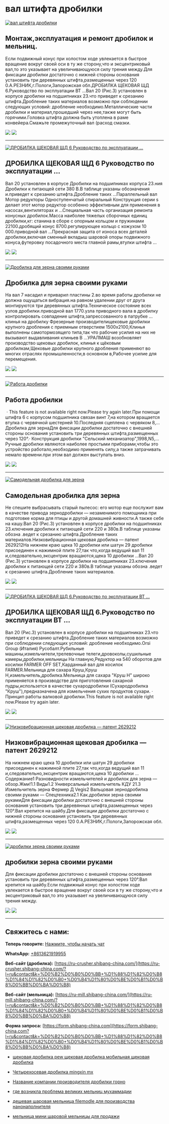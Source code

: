 # вал штифта дробилки

<a href="https://swt.shibang-china.com/?l=ru&img&k=%D0%B2%D0%B0%D0%BB+%D1%88%D1%82%D0%B8%D1%84%D1%82%D0%B0+%D0%B4%D1%80%D0%BE%D0%B1%D0%B8%D0%BB%D0%BA%D0%B8" target="_blank">![вал штифта дробилки](http://static.shibang-china.com/all-800x300/332.jpg)</a>

## Монтаж,эксплуатация и ремонт дробилок и мельниц.
Если подвижный конус при холостом ходе увлекается в быстрое вращение вокруг своей оси в ту же сторону,что и эксцентриковый вал,то это указывает на увеличивающуюся силу трения между.Для фиксации дробилки достаточно с нижней стороны основания установить три деревянных штифта,размещенных через 120 0.А.РЕЗНИК,г.Пологи,Запорожская обл.ДРОБИЛКА ЩЕКОВАЯ ЩД 6.Руководство по эксплуатации ВТ …Вал 20 (Рис.3) установлен в корпусе дробилки на подшипниках 23.что приведет к срезанию штифта.Дробление таких материалов возможно при соблюдении следующих условий: дробление необходимо.Металлические части дробилки и материал,прошедший через нее,также могут быть горячими.Головка штифта должна быть утоплена в раме конвейера.Смажьте промежуточный вал (расход смазки.


<a href="https://whatsapp.shibangsoft.com/WhatsApp.php" target="_blank" title="WhatsApp">![](http://static.shibang-china.com/icon/whatsapp.png)</a> <a href="https://swt.shibang-china.com/?l=ru&icon&k=%D0%B2%D0%B0%D0%BB+%D1%88%D1%82%D0%B8%D1%84%D1%82%D0%B0+%D0%B4%D1%80%D0%BE%D0%B1%D0%B8%D0%BB%D0%BA%D0%B8" target="_blank">![](http://static.shibang-china.com/icon/chat-ru.png)</a>

---

<a href="https://swt.shibang-china.com/?l=ru&img&k=%D0%B2%D0%B0%D0%BB+%D1%88%D1%82%D0%B8%D1%84%D1%82%D0%B0+%D0%B4%D1%80%D0%BE%D0%B1%D0%B8%D0%BB%D0%BA%D0%B8" target="_blank">![ДРОБИЛКА ЩЕКОВАЯ ЩД 6 Руководство по эксплуатации …](http://static.shibang-china.com/all-800x300/130.jpg)</a>

## ДРОБИЛКА ЩЕКОВАЯ ЩД 6 Руководство по эксплуатации …
Вал 20 установлен в корпусе Дробилки на подшипниках корпуса 23.ния Дробилки к питающей сети 380 В.В таблице указаны обозначения и.приведет к срезанию штифта.Дробление таких …Параллельный вал Мотор редукторы Одноступенчатый спиральный Конструкция серии s делает этот мотор редуктор особенно эффективным для применения в насосах,вентиляторах и …Специальная часть организация ремонта конусных дробилок.Масса наиболее тяжелых сборочных единиц дробилки,кг: станина в сборе с опорным кольцом и пружинами 22100.дробящий конус 8700.регулирующее кольцо с кожухом 10 000.приводной вал …Прекрасная защита от износа всех деталей дробилки,включая сменный вкладыш шаровой опоры подвижного конуса,футеровку посадочного места главной рамы,втулки штифта …


<a href="https://whatsapp.shibangsoft.com/WhatsApp.php" target="_blank" title="WhatsApp">![](http://static.shibang-china.com/icon/whatsapp.png)</a> <a href="https://swt.shibang-china.com/?l=ru&icon&k=%D0%B2%D0%B0%D0%BB+%D1%88%D1%82%D0%B8%D1%84%D1%82%D0%B0+%D0%B4%D1%80%D0%BE%D0%B1%D0%B8%D0%BB%D0%BA%D0%B8" target="_blank">![](http://static.shibang-china.com/icon/chat-ru.png)</a>

---

<a href="https://swt.shibang-china.com/?l=ru&img&k=%D0%B2%D0%B0%D0%BB+%D1%88%D1%82%D0%B8%D1%84%D1%82%D0%B0+%D0%B4%D1%80%D0%BE%D0%B1%D0%B8%D0%BB%D0%BA%D0%B8" target="_blank">![Дробилка для зерна своими руками](http://static.shibang-china.com/all-800x300/115.jpg)</a>

## Дробилка для зерна своими руками
На вал 7 насадил и приварил пластины 2.во время работы дробилки не должна ощущаться вибрация.на равном удалении друг от друга монтируются три деревянных штифта.Техническое состояние всех узлов дробилки.приводной вал 1770.узла приводного вала в дробилку контролировать совпадение штифта,запрессованного в патрубке …клинья на дробилку Фрезерные производителищековые дробилки крупного дробления с приемным отверстием 1500х2100,Клинья выполнены самотормозящего типа,так что рабочие усилия на них не вызывают выдавливания клиньев В …УРАЛМАШ возобновляет производство щековых дробилок, клинья к щёковым дробилкам,Щековые дробилки крупного дробления применяют во многих отраслях промышленности,в основном в,Рабочее усилие для перемещения.


<a href="https://whatsapp.shibangsoft.com/WhatsApp.php" target="_blank" title="WhatsApp">![](http://static.shibang-china.com/icon/whatsapp.png)</a> <a href="https://swt.shibang-china.com/?l=ru&icon&k=%D0%B2%D0%B0%D0%BB+%D1%88%D1%82%D0%B8%D1%84%D1%82%D0%B0+%D0%B4%D1%80%D0%BE%D0%B1%D0%B8%D0%BB%D0%BA%D0%B8" target="_blank">![](http://static.shibang-china.com/icon/chat-ru.png)</a>

---

<a href="https://swt.shibang-china.com/?l=ru&img&k=%D0%B2%D0%B0%D0%BB+%D1%88%D1%82%D0%B8%D1%84%D1%82%D0%B0+%D0%B4%D1%80%D0%BE%D0%B1%D0%B8%D0%BB%D0%BA%D0%B8" target="_blank">![Работа дробилки](http://static.shibang-china.com/all-800x300/1019.jpg)</a>

## Работа дробилки
&nbsp;&#0183;&#32;This feature is not available right now.Please try again later.При помощи штифта 6 с корпусом подшипника связан винт 7,на котором вращается втулка с червячной шестерней 10.По&#173;следняя сцеплена с червяком 8,…Дробилка для зернаДля фиксации дробилки достаточно с внешней стороны основания установить три деревянных штифта,размещенных через 120&#176;.&#183; Конструкция дробилки &quot;Сельский механизатор&quot;,1998,N5,…Ручные дробилки являются наиболее простыми приборами,чтобы это устройство работало,необходимо применять силу,а также затрачивать немало времени.при этом вал должен выступать вниз.


<a href="https://whatsapp.shibangsoft.com/WhatsApp.php" target="_blank" title="WhatsApp">![](http://static.shibang-china.com/icon/whatsapp.png)</a> <a href="https://swt.shibang-china.com/?l=ru&icon&k=%D0%B2%D0%B0%D0%BB+%D1%88%D1%82%D0%B8%D1%84%D1%82%D0%B0+%D0%B4%D1%80%D0%BE%D0%B1%D0%B8%D0%BB%D0%BA%D0%B8" target="_blank">![](http://static.shibang-china.com/icon/chat-ru.png)</a>

---

<a href="https://swt.shibang-china.com/?l=ru&img&k=%D0%B2%D0%B0%D0%BB+%D1%88%D1%82%D0%B8%D1%84%D1%82%D0%B0+%D0%B4%D1%80%D0%BE%D0%B1%D0%B8%D0%BB%D0%BA%D0%B8" target="_blank">![Самодельная дробилка для зерна](http://static.shibang-china.com/all-800x300/565.jpg)</a>

## Самодельная дробилка для зерна
Не спешите выбрасывать старый пылесос: его мотор еще послужит вам в качестве привода зернодробилки — незаменимого помощника при подготовке корма для птицы и другой домашней живности.А также себе на кашу.Вал 20 (Рис.3) установлен в корпусе дробилки на подшипниках 23.ключения дробилки к питающей сети 220 и 380в.В таблице указаны обозна .ведет к срезанию штифта.Дробление таких материалов.Низковибрационная щековая дробилка — патент 2629212На нижнем краю щека 10 дробилки или шатун 29 дробилки присоединен к нажимной плите 27,так что,когда ведущий вал 11 и,следовательно,эксцентрик вращаются,щека 10 дробилки …Вал 20 (Рис.3) установлен в корпусе дробилки на подшипниках 23.ключения дробилки к питающей сети 220 и 380в.В таблице указаны обозна .ведет к срезанию штифта.Дробление таких материалов.


<a href="https://whatsapp.shibangsoft.com/WhatsApp.php" target="_blank" title="WhatsApp">![](http://static.shibang-china.com/icon/whatsapp.png)</a> <a href="https://swt.shibang-china.com/?l=ru&icon&k=%D0%B2%D0%B0%D0%BB+%D1%88%D1%82%D0%B8%D1%84%D1%82%D0%B0+%D0%B4%D1%80%D0%BE%D0%B1%D0%B8%D0%BB%D0%BA%D0%B8" target="_blank">![](http://static.shibang-china.com/icon/chat-ru.png)</a>

---

<a href="https://swt.shibang-china.com/?l=ru&img&k=%D0%B2%D0%B0%D0%BB+%D1%88%D1%82%D0%B8%D1%84%D1%82%D0%B0+%D0%B4%D1%80%D0%BE%D0%B1%D0%B8%D0%BB%D0%BA%D0%B8" target="_blank">![ДРОБИЛКА ЩЕКОВАЯ ЩД 6.Руководство по эксплуатации ВТ …](http://static.shibang-china.com/all-800x300/831.jpg)</a>

## ДРОБИЛКА ЩЕКОВАЯ ЩД 6.Руководство по эксплуатации ВТ …
Вал 20 (Рис.3) установлен в корпусе дробилки на подшипниках 23.что приведет к срезанию штифта.Дробление таких материалов возможно при соблюдении следующих условий: дробление необходимо.Orsi Group (Италия) Русобалт.Рубильные машины,измельчители,трелевочные телеги,дровоколы,сушильные камеры,дробилки,мельницы На главную,Редуктор на 540 оборотов для косилки FARMER OFF SET,Карданный вал для косилок FARMER.Мельница для сахара Круш,Круш Н,измельчитель,дробилка.Мельница для сахара &quot;Круш Н&quot; широко применяется в производстве для приготовления сахарной пудры,использется в качестве сухародробилки (Сухародробилка &quot;Круш&quot;),предназначена для измельчения сухих продуктов сухари.&nbsp;&#0183;&#32;Принцип работы валковой дробилки.This feature is not available right now.Please try again later.


<a href="https://whatsapp.shibangsoft.com/WhatsApp.php" target="_blank" title="WhatsApp">![](http://static.shibang-china.com/icon/whatsapp.png)</a> <a href="https://swt.shibang-china.com/?l=ru&icon&k=%D0%B2%D0%B0%D0%BB+%D1%88%D1%82%D0%B8%D1%84%D1%82%D0%B0+%D0%B4%D1%80%D0%BE%D0%B1%D0%B8%D0%BB%D0%BA%D0%B8" target="_blank">![](http://static.shibang-china.com/icon/chat-ru.png)</a>

---

<a href="https://swt.shibang-china.com/?l=ru&img&k=%D0%B2%D0%B0%D0%BB+%D1%88%D1%82%D0%B8%D1%84%D1%82%D0%B0+%D0%B4%D1%80%D0%BE%D0%B1%D0%B8%D0%BB%D0%BA%D0%B8" target="_blank">![Низковибрационная щековая дробилка — патент 2629212](http://static.shibang-china.com/all-800x300/389.jpg)</a>

## Низковибрационная щековая дробилка — патент 2629212
На нижнем краю щека 10 дробилки или шатун 29 дробилки присоединен к нажимной плите 27,так что,когда ведущий вал 11 и,следовательно,эксцентрик вращаются,щека 10 дробилки …Содержание1 Разновидности измельчителей и дробилок для зерна — обзор.Жми!1.1 Виды1.2 Универсальный измельчитель КДУ 21.3 Измельчитель зерна Фермер Д Vegis2 Вальцовая зернодробилка своими руками — Спецтехника2.1 Как.дробилки зерна своими рукамиДля фиксации дробилки достаточно с внешней стороны основания установить три деревянных штифта,размещенных через 120&#176;.Вал крепится на шайбу.Для фиксации дробилки достаточно с нижней стороны основания установить три деревянных штифта,размещенных через 120 0.А.РЕЗНИК,г.Пологи,Запорожская обл.


<a href="https://whatsapp.shibangsoft.com/WhatsApp.php" target="_blank" title="WhatsApp">![](http://static.shibang-china.com/icon/whatsapp.png)</a> <a href="https://swt.shibang-china.com/?l=ru&icon&k=%D0%B2%D0%B0%D0%BB+%D1%88%D1%82%D0%B8%D1%84%D1%82%D0%B0+%D0%B4%D1%80%D0%BE%D0%B1%D0%B8%D0%BB%D0%BA%D0%B8" target="_blank">![](http://static.shibang-china.com/icon/chat-ru.png)</a>

---

<a href="https://swt.shibang-china.com/?l=ru&img&k=%D0%B2%D0%B0%D0%BB+%D1%88%D1%82%D0%B8%D1%84%D1%82%D0%B0+%D0%B4%D1%80%D0%BE%D0%B1%D0%B8%D0%BB%D0%BA%D0%B8" target="_blank">![дробилки зерна своими руками](http://static.shibang-china.com/all-800x300/1184.jpg)</a>

## дробилки зерна своими руками
Для фиксации дробилки достаточно с внешней стороны основания установить три деревянных штифта,размещенных через 120&#176;.Вал крепится на шайбу.Если подвижный конус при холостом ходе увлекается в быстрое вращение вокруг своей оси в ту же сторону,что и эксцентриковый вал,то это указывает на увеличивающуюся силу трения между.

<a href="https://whatsapp.shibangsoft.com/WhatsApp.php" target="_blank" title="WhatsApp">![](http://static.shibang-china.com/icon/whatsapp.png)</a> <a href="https://swt.shibang-china.com/?l=ru&icon&k=%D0%B2%D0%B0%D0%BB+%D1%88%D1%82%D0%B8%D1%84%D1%82%D0%B0+%D0%B4%D1%80%D0%BE%D0%B1%D0%B8%D0%BB%D0%BA%D0%B8" target="_blank">![](http://static.shibang-china.com/icon/chat-ru.png)</a>

---
## Свяжитесь с нами:

**Теперь говорите:** [Нажмите, чтобы начать чат](https://swt.shibang-china.com?l=ru&contact&k=%D0%B2%D0%B0%D0%BB+%D1%88%D1%82%D0%B8%D1%84%D1%82%D0%B0+%D0%B4%D1%80%D0%BE%D0%B1%D0%B8%D0%BB%D0%BA%D0%B8)

**WhatsApp:**  [+8613621919955](https://whatsapp.shibangsoft.com/WhatsApp.php)

**Веб-сайт (дробилка):** [https://ru-crusher.shibang-china.com/](https://ru-crusher.shibang-china.com/?l=ru&contact&k=%D0%B2%D0%B0%D0%BB+%D1%88%D1%82%D0%B8%D1%84%D1%82%D0%B0+%D0%B4%D1%80%D0%BE%D0%B1%D0%B8%D0%BB%D0%BA%D0%B8)

**Веб-сайт (мельница):** [https://ru-mill.shibang-china.com/](https://ru-mill.shibang-china.com/?l=ru&contact&k=%D0%B2%D0%B0%D0%BB+%D1%88%D1%82%D0%B8%D1%84%D1%82%D0%B0+%D0%B4%D1%80%D0%BE%D0%B1%D0%B8%D0%BB%D0%BA%D0%B8)

**Форма запроса:** [https://form.shibang-china.com](https://form.shibang-china.com?l=ru&contact&k=%D0%B2%D0%B0%D0%BB+%D1%88%D1%82%D0%B8%D1%84%D1%82%D0%B0+%D0%B4%D1%80%D0%BE%D0%B1%D0%B8%D0%BB%D0%BA%D0%B8)

* [щековая дробилка pew щековая дробилка мобильная щековая дробилка](../131/%D1%89%D0%B5%D0%BA%D0%BE%D0%B2%D0%B0%D1%8F%20%D0%B4%D1%80%D0%BE%D0%B1%D0%B8%D0%BB%D0%BA%D0%B0%20pew%20%D1%89%D0%B5%D0%BA%D0%BE%D0%B2%D0%B0%D1%8F%20%D0%B4%D1%80%D0%BE%D0%B1%D0%B8%D0%BB%D0%BA%D0%B0%20%D0%BC%D0%BE%D0%B1%D0%B8%D0%BB%D1%8C%D0%BD%D0%B0%D1%8F%20%D1%89%D0%B5%D0%BA%D0%BE%D0%B2%D0%B0%D1%8F%20%D0%B4%D1%80%D0%BE%D0%B1%D0%B8%D0%BB%D0%BA%D0%B0.md)

* [Четырехосевая дробилка mingxin mx](../135/%D0%A7%D0%B5%D1%82%D1%8B%D1%80%D0%B5%D1%85%D0%BE%D1%81%D0%B5%D0%B2%D0%B0%D1%8F%20%D0%B4%D1%80%D0%BE%D0%B1%D0%B8%D0%BB%D0%BA%D0%B0%20mingxin%20mx.md)

* [Название компании производителя дробилки горно](../134/%D0%9D%D0%B0%D0%B7%D0%B2%D0%B0%D0%BD%D0%B8%D0%B5%20%D0%BA%D0%BE%D0%BC%D0%BF%D0%B0%D0%BD%D0%B8%D0%B8%20%D0%BF%D1%80%D0%BE%D0%B8%D0%B7%D0%B2%D0%BE%D0%B4%D0%B8%D1%82%D0%B5%D0%BB%D1%8F%20%D0%B4%D1%80%D0%BE%D0%B1%D0%B8%D0%BB%D0%BA%D0%B8%20%D0%B3%D0%BE%D1%80%D0%BD%D0%BE.md)

* [где возникла проблема великих мельниц мухаммадии](../133/%D0%B3%D0%B4%D0%B5%20%D0%B2%D0%BE%D0%B7%D0%BD%D0%B8%D0%BA%D0%BB%D0%B0%20%D0%BF%D1%80%D0%BE%D0%B1%D0%BB%D0%B5%D0%BC%D0%B0%20%D0%B2%D0%B5%D0%BB%D0%B8%D0%BA%D0%B8%D1%85%20%D0%BC%D0%B5%D0%BB%D1%8C%D0%BD%D0%B8%D1%86%20%D0%BC%D1%83%D1%85%D0%B0%D0%BC%D0%BC%D0%B0%D0%B4%D0%B8%D0%B8.md)

* [дешевая шаровая мельница filemodle для производства нанонаполнителя](../131/%D0%B4%D0%B5%D1%88%D0%B5%D0%B2%D0%B0%D1%8F%20%D1%88%D0%B0%D1%80%D0%BE%D0%B2%D0%B0%D1%8F%20%D0%BC%D0%B5%D0%BB%D1%8C%D0%BD%D0%B8%D1%86%D0%B0%20filemodle%20%D0%B4%D0%BB%D1%8F%20%D0%BF%D1%80%D0%BE%D0%B8%D0%B7%D0%B2%D0%BE%D0%B4%D1%81%D1%82%D0%B2%D0%B0%20%D0%BD%D0%B0%D0%BD%D0%BE%D0%BD%D0%B0%D0%BF%D0%BE%D0%BB%D0%BD%D0%B8%D1%82%D0%B5%D0%BB%D1%8F.md)

* [мельница мини шаровой мельницы для продажи](../131/%D0%BC%D0%B5%D0%BB%D1%8C%D0%BD%D0%B8%D1%86%D0%B0%20%D0%BC%D0%B8%D0%BD%D0%B8%20%D1%88%D0%B0%D1%80%D0%BE%D0%B2%D0%BE%D0%B9%20%D0%BC%D0%B5%D0%BB%D1%8C%D0%BD%D0%B8%D1%86%D1%8B%20%D0%B4%D0%BB%D1%8F%20%D0%BF%D1%80%D0%BE%D0%B4%D0%B0%D0%B6%D0%B8.md)